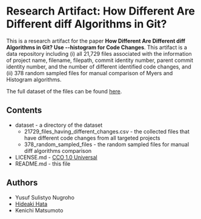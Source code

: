 # Research Artifact: How Different Are Different diff Algorithms in Git?

This is a research artifact for the paper **How Different Are Different diff Algorithms in Git? Use --histogram for Code Changes**. This artifact is a data repository including (i) all 21,729 files associated with the information of project name, filename, filepath, commit identity number, parent commit identity number, and the number of different identified code changes, and (ii) 378 random sampled files for manual comparison of Myers and Histogram algorithms.

The full dataset of the files can be found [here](https://github.com/yusufsn/diff-of-diffs.data/tree/master/dataset).


## Contents
* dataset - a directory of the dataset
  * 21729_files_having_different_changes.csv - the collected files that have different code changes from all targeted projects
  * 378_random_sampled_files - the random sampled files for manual diff algorithms comparison
* LICENSE.md - [CCO 1.0 Universal](https://creativecommons.org/publicdomain/zero/1.0/)
* README.md - this file

## Authors
* Yusuf Sulistyo Nugroho
* [Hideaki Hata](https://hideakihata.github.io/)
* Kenichi Matsumoto
